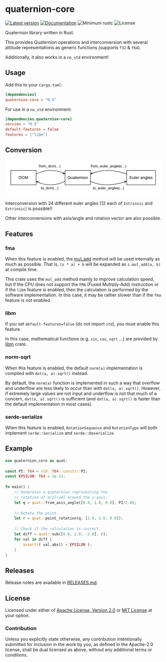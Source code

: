 # quaternion-core

[![Latest version](https://img.shields.io/crates/v/quaternion-core?color=orange&style=flat-square)](https://crates.io/crates/quaternion-core)
[![Documentation](https://img.shields.io/docsrs/quaternion-core/latest?color=brightgreen&style=flat-square&logo=docs.rs)](https://docs.rs/quaternion-core)
![Minimum rustc](https://img.shields.io/badge/rustc-1.53+-red.svg?style=flat-square&logo=rust)
![License](https://img.shields.io/crates/l/quaternion-core?color=blue&style=flat-square)

Quaternion library written in Rust.

This provides Quaternion operations and interconversion with several attitude 
representations as generic functions (supports `f32` & `f64`).

Additionally, it also works in a `no_std` environment!

## Usage

Add this to your `Cargo.toml`:

```toml
[dependencies]
quaternion-core = "0.5"
```

For use in a `no_std` environment:

```toml
[dependencies.quaternion-core]
version = "0.5"
default-features = false
features = ["libm"]
```

## Conversion

![Conversion](https://raw.githubusercontent.com/HamaguRe/quaternion-core/master/conversion.png)

Interconversion with 24 different euler angles (12 each of `Intrinsic` and `Extrinsic`) 
is possible!!

Other interconversions with axis/angle and rotation vector are also possible.

## Features

### fma

When this feature is enabled, the 
[mul_add](https://docs.rs/num-traits/0.2.15/num_traits/float/trait.Float.html#tymethod.mul_add) 
method will be used internally as much as possible.
That is, `(s * a) + b` will be expanded as `s.mul_add(a, b)` at compile time.

This crate uses the `mul_add` method mainly to improve calculation speed, but if the CPU does 
not support the `FMA` (Fused Multiply-Add) instruction or if the `libm` feature is 
enabled, then the calculation is performed by the software implementation.
In this case, it may be rather slower than if the `fma` feature is not enabled.

### libm

If you set `default-features=false` (do not import `std`), you must enable this feature.

In this case, mathematical functions (e.g. `sin`, `cos`, `sqrt` ...) are provided by 
[libm](https://crates.io/crates/libm) crate.

### norm-sqrt

When this feature is enabled, the default `norm(a)` implementation is compiled with 
`dot(a, a).sqrt()` instead.

By default, the `norm(a)` function is implemented in such a way that overflow and 
underflow are less likely to occur than with `dot(a, a).sqrt()`. However, if extremely 
large values are not input and underflow is not that much of a concern, 
`dot(a, a).sqrt()` is sufficient (and `dot(a, a).sqrt()` is faster than the default implementation in most cases).

### serde-serialize

When this feature is enabled, `RotationSequence` and `RotationType` will both
implement `serde::Serialize` and `serde::Deserialize`.

## Example

```rust
use quaternion_core as quat;

const PI: f64 = std::f64::consts::PI;
const EPSILON: f64 = 1e-12;

fn main() {
    // Generates a quaternion representing the
    // rotation of π/2[rad] around the y-axis.
    let q = quat::from_axis_angle([0.0, 1.0, 0.0], PI/2.0);

    // Rotate the point.
    let r = quat::point_rotation(q, [2.0, 2.0, 0.0]);

    // Check if the calculation is correct.
    let diff = quat::sub([0.0, 2.0, -2.0], r);
    for val in diff {
        assert!( val.abs() < EPSILON );
    }
}
```

## Releases

Release notes are available in [RELEASES.md](RELEASES.md).

## License

Licensed under either of
[Apache License, Version 2.0](https://www.apache.org/licenses/LICENSE-2.0)
or
[MIT License](https://opensource.org/licenses/MIT)
at your option.

### Contribution

Unless you explicitly state otherwise, any contribution intentionally submitted 
for inclusion in the work by you, as defined in the Apache-2.0 license, shall 
be dual licensed as above, without any additional terms or conditions.
